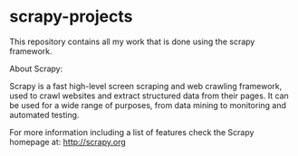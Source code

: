 scrapy-projects
===============

This repository contains all my work that is done using the scrapy framework. 

About Scrapy:

Scrapy is a fast high-level screen scraping and web crawling framework, used to crawl websites and extract structured data from their pages. It can be used for a wide range of purposes, from data mining to monitoring and automated testing.

For more information including a list of features check the Scrapy homepage at: http://scrapy.org
